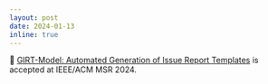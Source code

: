 ```yaml
---
layout: post
date: 2024-01-13
inline: true
---
```


📌 [GIRT-Model: Automated Generation of Issue Report Templates](https://arxiv.org/abs/2402.02632) is accepted at IEEE/ACM MSR 2024.